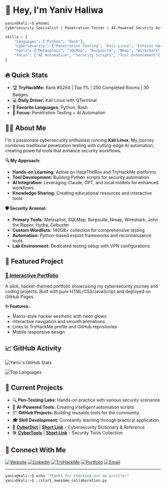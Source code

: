 # 👋 Hey, I'm Yaniv Haliwa

```bash
yaniv@kali:~$ whoami
Cybersecurity Specialist | Penetration Tester | AI-Powered Security Automation Expert
```

```python
skills = {
    "languages": ["Python", "Bash"],
    "cybersecurity": ["Penetration Testing", "Kali Linux", "Ethical Hacking"],
    "tools": ["Metasploit", "SQLMap", "Burpsuite", "Nmap", "Wireshark", "John the Ripper", "Hydra", "Gobuster"],
    "focus": ["AI Automation", "Security Scripts", "Tool Enhancement"]
}
```

## 🔥 Quick Stats
- 🏆 **TryHackMe:** Rank #5264 | Top 1% | 250 Completed Rooms | 30 Badges
- 💻 **Daily Driver:** Kali Linux with QTerminal
- 🐍 **Favorite Languages:** Python, Bash
- 🎯 **Focus:** Penetration Testing + AI Automation

## 🧑‍💻 About Me

I'm a passionate cybersecurity enthusiast running **Kali Linux**. My journey combines traditional penetration testing with cutting-edge AI automation, creating powerful tools that enhance security workflows.

**🔍 My Approach:**
- **Hands-on Learning:** Active on HackTheBox and TryHackMe platforms
- **Tool Development:** Building Python scripts for security automation  
- **AI Integration:** Leveraging Claude, GPT, and local models for enhanced workflows
- **Knowledge Sharing:** Creating educational resources and interactive tools

**🛡️ Security Arsenal:**
- **Primary Tools:** Metasploit, SQLMap, Burpsuite, Nmap, Wireshark, John the Ripper, Hydra, Gobuster
- **Custom Wordlists:** 140GB+ collection for comprehensive testing
- **Automation:** Python-based exploit frameworks and reconnaissance tools
- **Lab Environment:** Dedicated testing setup with VPN configurations

## 🚀 Featured Project

### [🌟 Interactive Portfolio](https://yanivhaliwa.github.io/yaniv-portfolio/)
A slick, hacker-themed portfolio showcasing my cybersecurity journey and coding projects. Built with pure HTML/CSS/JavaScript and deployed on GitHub Pages.

**✨ Features:**
- Matrix-style hacker aesthetic with neon glows
- Interactive navigation and smooth animations  
- Links to TryHackMe profile and GitHub repositories
- Mobile responsive design
 
## 📈 GitHub Activity

![Yaniv's GitHub Stats](https://github-readme-stats.vercel.app/api?username=YanivHaliwa&show_icons=true&theme=radical&hide_border=true&bg_color=0d1117&title_color=00ff00&icon_color=00ffff&text_color=ffffff)

![Top Languages](https://github-readme-stats.vercel.app/api/top-langs/?username=YanivHaliwa&layout=compact&theme=radical&hide_border=true&bg_color=0d1117&title_color=00ff00&text_color=ffffff)

 
## 🎯 Current Projects

- 🔍 **Pen-Testing Labs:** Hands-on practice with various security scenarios
- 🤖 **AI-Powered Tools:** Creating intelligent automation scripts  
- 📦 **GitHub Projects:** Building reusable tools for the community
- 🎓 **Skill Development:** Constantly learning through practical application
- 🔐 **[CyberDict](https://cyberdict.yanivhaliwa.com)** | **[Short Link](https://did.li/cyberdict)** - Cybersecurity Dictionary & Reference
- 🛠️ **[CyberTools](https://cybertools.yanivhaliwa.com)** | **[Short Link](https://did.li/cybertools)** - Security Tools Collection

## 🔗 Connect With Me

[![Website](https://img.shields.io/badge/Website-**yanivhaliwa.com**-ff6600?style=for-the-badge&logo=firefox&logoColor=white)](https://yanivhaliwa.com/)
[![LinkedIn](https://img.shields.io/badge/**LinkedIn**-0077B5?style=for-the-badge&logo=linkedin&logoColor=white)](https://www.linkedin.com/in/yaniv-haliwa/)
[![TryHackMe](https://img.shields.io/badge/TryHackMe-212C42?style=for-the-badge&logo=tryhackme&logoColor=white)](https://tryhackme.com/p/YanivHaliwa)
[![Portfolio](https://img.shields.io/badge/Portfolio-00ff00?style=for-the-badge&logo=github&logoColor=black)](https://yanivhaliwa.github.io/yaniv-portfolio/)
[![Email](https://img.shields.io/badge/Email-0078D4?style=for-the-badge&logo=microsoft-outlook&logoColor=white)](mailto:yaniv@yanivhaliwa.com)

---

```bash
yaniv@kali:~$ echo "Thanks for checking out my profile!"
yaniv@kali:~$ ./start_awesome_collaboration.py
```